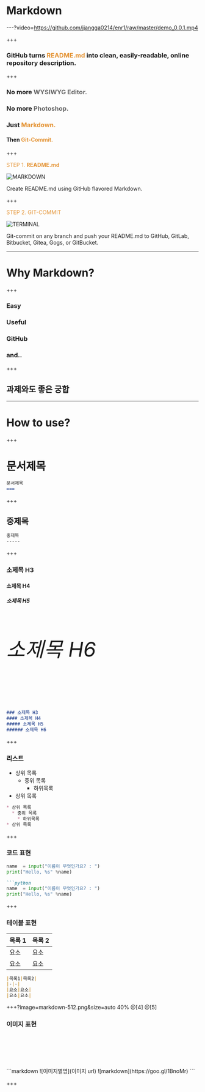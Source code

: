 
# Markdown

---?video=https://github.com/jjangga0214/enr1/raw/master/demo_0.0.1.mp4

+++

### GitHub turns <span style="color: #e49436; text-transform: none">README.md</span> into clean, easily-readable, online repository description.

+++

### No more <span style="color: #666666">WYSIWYG Editor.</span>
### <span class="fragment">No more <span style="color: #666666">Photoshop.</span> </span>
### <span class="fragment">Just <span style="color: #e49436">Markdown.</span> </span>
#### <span class="fragment"> Then <span style="color: #e49436">Git-Commit.</span> </span>

+++

<span style="color: #e49436">STEP 1. **README.md** </span>

![MARKDOWN](https://d1z75bzl1vljy2.cloudfront.net/hello-world/markdown.png)

<span class="fragment">Create README.md using GitHub flavored Markdown.</span>

+++

<span style="color: #e49436">STEP 2. GIT-COMMIT</span>

![TERMINAL](https://d1z75bzl1vljy2.cloudfront.net/hello-world/terminal.png)

<span class="fragment">Git-commit on any branch and push your README.md to GitHub, GitLab, Bitbucket, Gitea, Gogs, or GitBucket.</span>

---

# Why Markdown?

+++

### Easy
### <span class="fragment">Useful</span>
### <span class="fragment">GitHub</span>
### <span class="fragment">and.. </span>

+++

## 과제와도 좋은 궁합

---

# How to use?

+++

문서제목
===

```markdown
문서제목
===
```

+++

중제목
-----

```markdown
중제목
-----
```

+++
### 소제목 H3
#### 소제목 H4
<h5> 소제목 H5</h5>
<h6 style="font-size:40pt"> 소제목 H6</h6>

```markdown
### 소제목 H3
#### 소제목 H4
##### 소제목 H5
###### 소제목 H6
```

+++
### 리스트
* 상위 목록
  * 중위 목록
    * 하위목록
* 상위 목록

```markdown
* 상위 목록
  * 중위 목록
    * 하위목록
* 상위 목록
```

+++
### 코드 표현
```python
name  = input("이름이 무엇인가요? : ")
print("Hello, %s" %name)
```

```markdown
```python
name  = input("이름이 무엇인가요? : ")
print("Hello, %s" %name)

```

+++
### 테이블 표현
|목록 1|목록 2|
|-|-|
|요소|요소|
|요소|요소|


```markdown
|목록1|목록2|
|-|-|
|요소|요소|
|요소|요소|

```

+++?image=markdown-512.png&size=auto 40%
@[4]
@[5]
### 이미지 표현
<br>
<br>
<br>
<br>
<br>
```markdown
![이미지별명](이미지 url)
![markdown](https://goo.gl/1BnoMr)
```

+++
